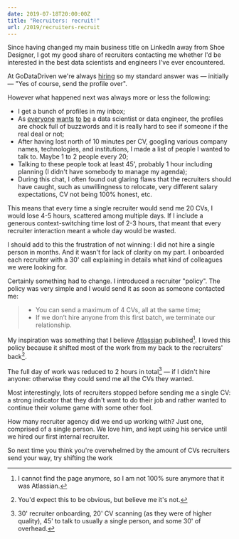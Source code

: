```yaml
---
date: 2019-07-18T20:00:00Z
title: "Recruiters: recruit!"
url: /2019/recruiters-recruit
---
```


Since having changed my main business title on LinkedIn away from Shoe Designer, I got my good
share of recruiters contacting me whether I'd be interested in the best data scientists and
engineers I've ever encountered.

At GoDataDriven we're always [hiring] so my standard answer was — initially — "Yes of course, send
the profile over".

However what happened next was always more or less the following:

- I get a bunch of profiles in my inbox;
- As [everyone](https://www.quora.com/Why-does-everyone-want-to-be-a-data-scientist-now)
  [wants](https://capturehighered.com/news/everyone-want-data-scientist-part-1/)
  [to](https://www.zdnet.com/article/want-to-be-a-data-scientist-five-ways-to-get-that-job-in-data-science/)
  [be](https://blog.edx.org/data-scientists-become-one) a data scientist or data engineer, the
  profiles are chock full of buzzwords and it is really hard to see if someone if the real deal or
  not;
- After having lost north of 10 minutes per CV, googling various company names, technologies, and
  institutions, I made a list of people I wanted to talk to. Maybe 1 to 2 people every 20;
- Talking to these people took at least 45', probably 1 hour including planning (I didn't have
  somebody to manage my agenda);
- During this chat, I often found out glaring flaws that the recruiters should have caught, such as
  unwillingness to relocate, very different salary expectations, CV not being 100% honest, etc.

This means that every time a single recruiter would send me 20 CVs, I would lose 4-5 hours,
scattered among multiple days. If I include a generous context-switching time lost of 2-3 hours,
that meant that every recruiter interaction meant a whole day would be wasted.

I should add to this the frustration of not winning: I did not hire a single person in months. And
it wasn't for lack of clarity on my part. I onboarded each recruiter with a 30' call explaining in
details what kind of colleagues we were looking for.

Certainly something had to change. I introduced a recruiter "policy". The policy was very simple
and I would send it as soon as someone contacted me:

> - You can send a maximum of 4 CVs, all at the same time;
> - If we don’t hire anyone from this first batch, we terminate our relationship.

My inspiration was something that I believe [Atlassian] published[^1]. I loved this policy because
it shifted most of the work from my back to the recruiters' back[^2].

The full day of work was reduced to 2 hours in total[^3] — if I didn't hire anyone: otherwise they
could send me all the CVs they wanted.

Most interestingly, lots of recruiters stopped before sending me a single CV: a strong indicator
that they didn't want to do their job and rather wanted to continue their volume game with some
other fool.

How many recruiter agency did we end up working with? Just one, comprised of a single person. We
love him, and kept using his service until we hired our first internal recruiter.

So next time you think you're overwhelmed by the amount of CVs recruiters send your way, try
shifting the work

[^1]: I cannot find the page anymore, so I am not 100% sure anymore that it was Atlassian.
[^2]: You'd expect this to be obvious, but believe me it's not.
[^3]: 30' recruiter onboarding, 20' CV scanning (as they were of higher quality), 45' to talk
  to usually a single person, and some 30' of overhead.

[hiring]: https://godatadriven.com/careers
[Atlassian]: http://atlassian.com
